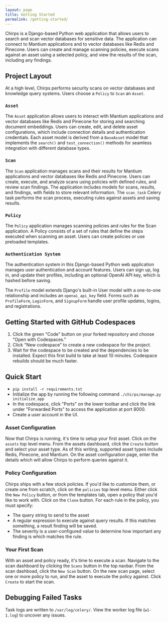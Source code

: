 ```yaml
---
layout: page
title: Getting Started
permalink: /getting-started/
---
```


Chirps is a Django-based Python web application that allows users to search and scan vector databases for sensitive data. The application can connect to Mantium applications and to vector databases like Redis and Pinecone. Users can create and manage scanning policies, execute scans against an asset using a selected policy, and view the results of the scan, including any findings.

## Project Layout

At a high level, Chirps performs security scans on vector databases and knowledge query systems. Users choose a `Policy` to `Scan` an `Asset`.

### `Asset`

The `Asset` application allows users to interact with Mantium applications and vector databases like Redis and Pinecone for storing and searching document embeddings. Users can create, edit, and delete asset configurations, which include connection details and authentication credentials. Each asset model is derived from a `BaseAsset` model that implements the `search()` and `test_connection()` methods for seamless integration with different database types.

### `Scan`

The `Scan` application manages scans and their results for Mantium applications and vector databases like Redis and Pinecone. Users can create, execute, and analyze scans using policies with defined rules, and review scan findings.
The application includes models for scans, results, and findings, with fields to store relevant information. The `scan_task` Celery task performs the scan process, executing rules against assets and saving results.

### `Policy`

The `Policy` application manages scanning policies and rules for the Scan application. A Policy consists of a set of rules that define the steps executed when scanning an asset. Users can create policies or use preloaded templates.

### `Authentication System`

The authentication system in this Django-based Python web application manages user authentication and account features. Users can sign up, log in, and update their profiles, including an optional OpenAI API key, which is hashed before saving.

The `Profile` model extends Django's built-in User model with a one-to-one relationship and includes an `openai_api_key` field. Forms such as `ProfileForm`, `LoginForm`, and `SignupForm` handle user profile updates, logins, and registrations.

## Getting Started with GitHub Codespaces

1. Click the green "Code" button on your forked repository and choose "Open with Codespaces."
2. Click "New codespace" to create a new codespace for the project.
3. Wait for the codespace to be created and the dependencies to be installed. Expect this first build to take at least 10 minutes. Codespace rebuilds should be much faster.

## Quick Start

- `pip install -r requirements.txt`
- Initialize the app by running the following command `./chirps/manage.py initialize_app`
- In the codespace, click "Ports" on the lower toolbar and click the link under "Forwarded Ports" to access the application at port 8000.
- Create a user account in the UI.

### Asset Configuration
Now that Chirps is running, it's time to setup your first asset. Click on the `assets` top level menu. From the assets dashboard, click the `Create` button and select your asset type. As of this writing, supported asset types include Redis, Pinecone, and Mantium. On the asset configuration page, enter the details which will allow Chirps to perform queries against it.

### Policy Configuration
Chirps ships with a few stock policies. If you'd like to customize them, or create one from scratch, click on the `policies` top level menu. Either click the `New Policy` button, or from the templates tab, open a policy that you'd like to work with. Click on the `Clone` button. For each rule in the policy, you must specify:
- The query string to send to the asset
- A regular expression to execute against query results. If this matches something, a result finding will be saved.
- The severity is a user-configured value to determine how important any finding is which matches the rule.

### Your First Scan
With an asset and policy ready, it's time to execute a scan. Navigate to the scan dashboard by clicking the `Scans` button in the top navbar. From the scan dashboad, click the `New Scan` button. On the new scan page, select one or more policy to run, and the asset to execute the policy against. Click `Create` to start the scan.

## Debugging Failed Tasks
Task logs are written to `/var/log/celery/`. View the worker log file (`w1-1.log`) to uncover any issues.
